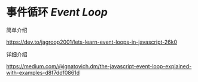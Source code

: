# 事件循环 *Event Loop*

简单介绍

https://dev.to/jagroop2001/lets-learn-event-loops-in-javascript-26k0

详细介绍

https://medium.com/@ignatovich.dm/the-javascript-event-loop-explained-with-examples-d8f7ddf0861d